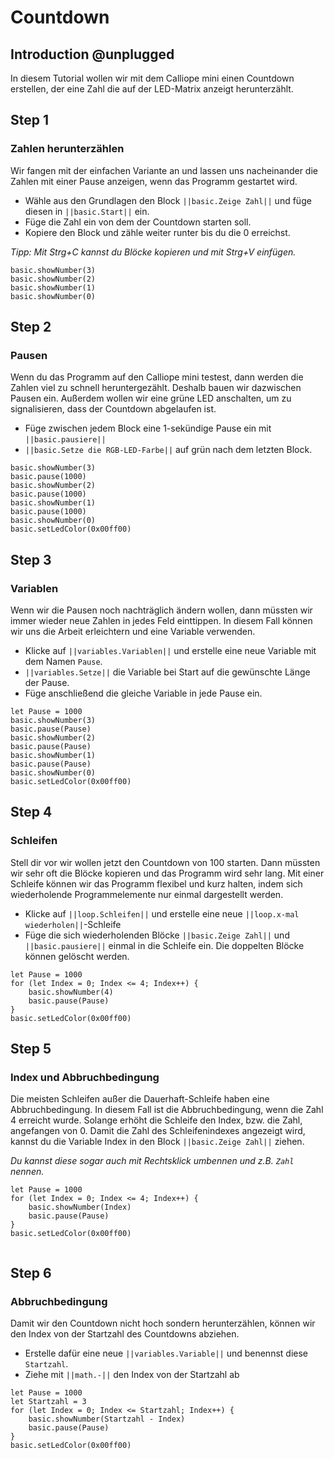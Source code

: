 # Countdown

## Introduction @unplugged

In diesem Tutorial wollen wir mit dem Calliope mini einen Countdown erstellen, der eine Zahl die auf der LED-Matrix anzeigt
herunterzählt.

## Step 1

### Zahlen herunterzählen

Wir fangen mit der einfachen Variante an und lassen uns nacheinander die Zahlen mit einer Pause anzeigen, wenn das Programm gestartet wird.

- Wähle aus den Grundlagen den Block ``||basic.Zeige Zahl||`` und füge diesen in ``||basic.Start||`` ein.
- Füge die Zahl ein von dem der Countdown starten soll.
- Kopiere den Block und zähle weiter runter bis du die 0 erreichst.

*Tipp: Mit Strg+C kannst du Blöcke kopieren und mit Strg+V einfügen.*

```blocks
basic.showNumber(3)
basic.showNumber(2)
basic.showNumber(1)
basic.showNumber(0)
```

## Step 2

### Pausen

Wenn du das Programm auf den Calliope mini testest, dann werden die Zahlen viel zu schnell heruntergezählt.
Deshalb bauen wir dazwischen Pausen ein. Außerdem wollen wir eine grüne LED anschalten, um zu signalisieren, dass der Countdown abgelaufen ist.

- Füge zwischen jedem Block eine 1-sekündige Pause ein mit ``||basic.pausiere||``
- ``||basic.Setze die RGB-LED-Farbe||`` auf grün nach dem letzten Block.

```blocks
basic.showNumber(3)
basic.pause(1000)
basic.showNumber(2)
basic.pause(1000)
basic.showNumber(1)
basic.pause(1000)
basic.showNumber(0)
basic.setLedColor(0x00ff00)
```

## Step 3

### Variablen

Wenn wir die Pausen noch nachträglich ändern wollen, dann müssten wir immer wieder neue Zahlen
in jedes Feld einttippen. In diesem Fall können wir uns die Arbeit erleichtern und eine Variable verwenden.

- Klicke auf ``||variables.Variablen||`` und erstelle eine neue Variable mit dem Namen ``Pause``.
- ``||variables.Setze||`` die Variable bei Start auf die gewünschte Länge der Pause.
- Füge anschließend die gleiche Variable in jede Pause ein. 

```blocks
let Pause = 1000
basic.showNumber(3)
basic.pause(Pause)
basic.showNumber(2)
basic.pause(Pause)
basic.showNumber(1)
basic.pause(Pause)
basic.showNumber(0)
basic.setLedColor(0x00ff00)
```

## Step 4

### Schleifen

Stell dir vor wir wollen jetzt den Countdown von 100 starten. Dann müssten wir sehr oft die Blöcke kopieren und das Programm wird sehr lang.
Mit einer Schleife können wir das Programm flexibel und kurz halten, indem sich wiederholende
Programmelemente nur einmal dargestellt werden.

- Klicke auf ``||loop.Schleifen||`` und erstelle eine neue ``||loop.x-mal wiederholen||``-Schleife
- Füge die sich wiederholenden Blöcke ``||basic.Zeige Zahl||`` und ``||basic.pausiere||`` einmal in die Schleife ein. Die doppelten Blöcke können gelöscht werden.

```blocks
let Pause = 1000
for (let Index = 0; Index <= 4; Index++) {
    basic.showNumber(4)
    basic.pause(Pause)
}
basic.setLedColor(0x00ff00)

```


## Step 5

### Index und Abbruchbedingung

Die meisten Schleifen außer die Dauerhaft-Schleife haben eine Abbruchbedingung. In diesem Fall ist die Abbruchbedingung, wenn
die Zahl 4 erreicht wurde. Solange erhöht die Schleife den Index, bzw. die Zahl, angefangen von 0.
Damit die Zahl des Schleifenindexes angezeigt wird, kannst du die Variable Index
in den Block ``||basic.Zeige Zahl||`` ziehen.

*Du kannst diese sogar auch mit Rechtsklick umbennen und z.B. ``Zahl`` nennen.*

```blocks
let Pause = 1000
for (let Index = 0; Index <= 4; Index++) {
    basic.showNumber(Index)
    basic.pause(Pause)
}
basic.setLedColor(0x00ff00)


```


## Step 6

### Abbruchbedingung

Damit wir den Countdown nicht hoch sondern herunterzählen, können wir den Index von der Startzahl des Countdowns abziehen.
- Erstelle dafür eine neue ``||variables.Variable||`` und benennst diese ``Startzahl``.
- Ziehe mit ``||math.-||`` den Index von der Startzahl ab 

```blocks
let Pause = 1000
let Startzahl = 3
for (let Index = 0; Index <= Startzahl; Index++) {
    basic.showNumber(Startzahl - Index)
    basic.pause(Pause)
}
basic.setLedColor(0x00ff00)
```

